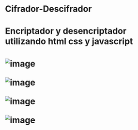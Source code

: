 # Cifrador-Descifrador
<h1>Encriptador y desencriptador utilizando html css y javascript<h1>

![image](https://user-images.githubusercontent.com/77082036/212497061-7f5ee0b9-fd8c-4d43-97af-4462c91db3de.png)

![image](https://user-images.githubusercontent.com/77082036/212497073-a057b3f0-dba4-4218-9a61-2fb921e469a7.png)


![image](https://user-images.githubusercontent.com/77082036/212497090-d69e7465-9eac-4dd2-9a7d-60bc890cdac4.png)

![image](https://user-images.githubusercontent.com/77082036/212497100-8a80dfef-8afd-4ea6-af07-2b9c568ffe16.png)
